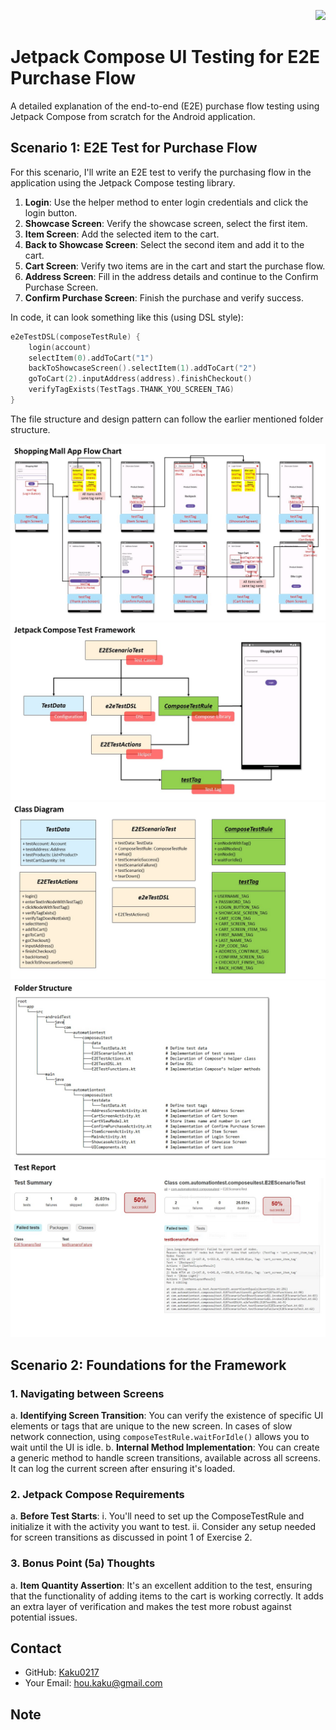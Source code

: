 <p align="right">
  <img src="https://developer.android.com/images/jetpack/compose-logo.svg" width="200" />
</p>


# Jetpack Compose UI Testing for E2E Purchase Flow

A detailed explanation of the end-to-end (E2E) purchase flow testing using Jetpack Compose from scratch for the Android application.

## Scenario 1: E2E Test for Purchase Flow

For this scenario, I'll write an E2E test to verify the purchasing flow in the application using the Jetpack Compose testing library.

1. **Login**: Use the helper method to enter login credentials and click the login button.
2. **Showcase Screen**: Verify the showcase screen, select the first item.
3. **Item Screen**: Add the selected item to the cart.
4. **Back to Showcase Screen**: Select the second item and add it to the cart.
5. **Cart Screen**: Verify two items are in the cart and start the purchase flow.
6. **Address Screen**: Fill in the address details and continue to the Confirm Purchase Screen.
7. **Confirm Purchase Screen**: Finish the purchase and verify success.

In code, it can look something like this (using DSL style):

```kotlin
e2eTestDSL(composeTestRule) {
    login(account)
    selectItem(0).addToCart("1")
    backToShowcaseScreen().selectItem(1).addToCart("2")
    goToCart(2).inputAddress(address).finishCheckout()
    verifyTagExists(TestTags.THANK_YOU_SCREEN_TAG)
}
```

The file structure and design pattern can follow the earlier mentioned folder structure.

![Slide 1](Screenshot/Automation/Slide1.JPG)
![Slide 2](Screenshot/Automation/Slide2.JPG)
![Slide 3](Screenshot/Automation/Slide3.JPG)
![Slide 4](Screenshot/Automation/Slide4.JPG)
![Slide 5](Screenshot/Automation/Slide5.JPG)

## Scenario 2: Foundations for the Framework

### 1. Navigating between Screens
  a. **Identifying Screen Transition**: You can verify the existence of specific UI elements or tags that are unique to the new screen. In cases of slow network connection, using `composeTestRule.waitForIdle()` allows you to wait until the UI is idle.
  b. **Internal Method Implementation**: You can create a generic method to handle screen transitions, available across all screens. It can log the current screen after ensuring it's loaded.

### 2. Jetpack Compose Requirements
  a. **Before Test Starts**:
    i. You'll need to set up the ComposeTestRule and initialize it with the activity you want to test.
    ii. Consider any setup needed for screen transitions as discussed in point 1 of Exercise 2.

### 3. Bonus Point (5a) Thoughts
  a. **Item Quantity Assertion**: It's an excellent addition to the test, ensuring that the functionality of adding items to the cart is working correctly. It adds an extra layer of verification and makes the test more robust against potential issues.

## Contact

- GitHub: [Kaku0217](https://github.com/Kaku0217/JetpackCompose.git)
- Your Email: [hou.kaku@gmail.com](mailto:hou.kaku@gmail.com)

## Note

